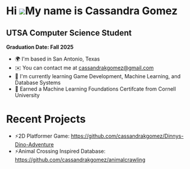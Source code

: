 Hi ![](https://user-images.githubusercontent.com/18350557/176309783-0785949b-9127-417c-8b55-ab5a4333674e.gif)My name is Cassandra Gomez
=======================================================================================================================================

UTSA Computer Science Student
-----------------------------

**Graduation Date: Fall 2025**

*   🌍  I'm based in San Antonio, Texas
*   ✉️  You can contact me at [cassandrakgomez@gmail.com](mailto:cassandrakgomez@gmail.com)
*   🧠  I'm currently learning Game Development, Machine Learning, and Database Systems
*   📜  Earned a Machine Learning Foundations Certifcate from Cornell University

  # Recent Projects
*  ⚡2D Platformer Game: https://github.com/cassandrakgomez/Dinnys-Dino-Adventure
*  ⚡Animal Crossing Inspired Database: https://github.com/cassandrakgomez/animalcrawling
  


                    
               

